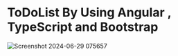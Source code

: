 # ToDoList By Using Angular , TypeScript and Bootstrap


![Screenshot 2024-06-29 075657](https://github.com/Goutam2606/To-Do-List/assets/125784469/da4edeff-28ff-4e4b-842e-ddcf36cacd63)
